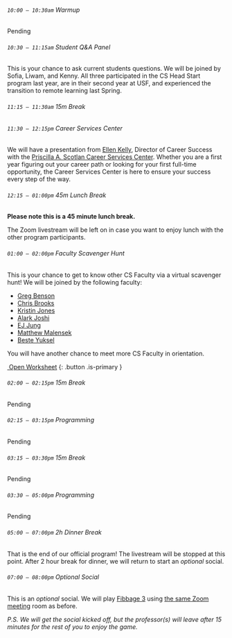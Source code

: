 ###### `10:00 – 10:30am` Warmup

Pending

###### `10:30 – 11:15am` Student Q&amp;A Panel

This is your chance to ask current students questions. We will be joined by Sofia, Liwam, and Kenny. All three participated in the CS Head Start program last year, are in their second year at USF, and experienced the transition to remote learning last Spring.

###### `11:15 – 11:30am` *15m Break* <a href="https://asoftmurmur.com/"><i class="far fa-play-circle"></i></a>

###### `11:30 – 12:15pm` Career Services Center

We will have a presentation from [Ellen Kelly](https://myusf.usfca.edu/career-services/meet-staff), Director of Career Success with the [Priscilla A. Scotlan Career Services Center](https://myusf.usfca.edu/career-services). Whether you are a first year figuring out your career path or looking for your first full-time
opportunity, the Career Services Center is here to ensure your success every step of the way.

###### `12:15 – 01:00pm` *45m Lunch Break*

**Please note this is a 45 minute lunch break.**

The Zoom livestream will be left on in case you want to enjoy lunch with the other program participants.

###### `01:00 – 02:00pm` Faculty Scavenger Hunt

This is your chance to get to know other CS Faculty via a virtual scavenger hunt! We will be joined by the following faculty:

  - [Greg Benson](https://www.usfca.edu/faculty/gregory-benson)
  - [Chris Brooks](https://www.usfca.edu/faculty/christopher-brooks)
  - [Kristin Jones](https://www.usfca.edu/faculty/kristin-jones)
  - [Alark Joshi](https://www.usfca.edu/faculty/alark-joshi)
  - [EJ Jung](https://www.usfca.edu/faculty/eunjin-ej-jung)
  - [Matthew Malensek](https://www.usfca.edu/faculty/matthew-malensek)
  - [Beste Yuksel](https://www.usfca.edu/faculty/beste-yuksel)

You will have another chance to meet more CS Faculty in orientation.

[<i class="fab fa-google-drive"></i>&nbsp;Open Worksheet](#)
{: .button .is-primary }

###### `02:00 – 02:15pm` *15m Break* <a href="https://asoftmurmur.com/"><i class="far fa-play-circle"></i></a>

Pending

###### `02:15 – 03:15pm` Programming

Pending

###### `03:15 – 03:30pm`  *15m Break* <a href="https://asoftmurmur.com/"><i class="far fa-play-circle"></i></a>

Pending

###### `03:30 – 05:00pm` Programming

Pending

###### `05:00 – 07:00pm` *2h Dinner Break*

That is the end of our official program! The livestream will be stopped at this point. After 2 hour break for dinner, we will return to start an *optional* social.

###### `07:00 – 08:00pm` *Optional Social*

This is an *optional* social. We will play [Fibbage 3](https://www.jackboxgames.com/fibbage-three/) using [the same Zoom meeting](https://usfca.zoom.us/j/93175178704) room as before.

*P.S. We will get the social kicked off, but the professor(s) will leave after 15 minutes for the rest of you to enjoy the game.*
